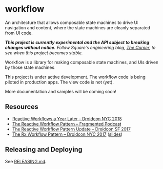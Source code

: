 # workflow

An architecture that allows composable state machines to drive UI navigation and content, where the state machines are cleanly separated from UI code.

_**This project is currently experimental and the API subject to breaking changes without notice.**
Follow Square's engineering blog, [The Corner](https://medium.com/square-corner-blog), to see when this project becomes stable._

Workflow is a library for making composable state machines, and UIs driven by those state machines.

This project is under active development. The workflow code is being piloted in production apps. The view code is not (yet).

More documentation and samples will be coming soon!

## Resources


* [Reactive Workflows a Year Later – Droidcon NYC 2018](https://www.youtube.com/watch?v=cw9ZF9-ilac)
* [The Reactive Workflow Pattern – Fragmented Podcast](https://www.youtube.com/watch?v=mUBXgYnT7w0)
* [The Reactive Workflow Pattern Update – Droidcon SF 2017](https://www.youtube.com/watch?v=mvBVkU2mCF4)
* [The Rx Workflow Pattern – Droidcon NYC 2017](https://www.youtube.com/watch?v=KjoMnsc2lPo) ([slides](https://speakerdeck.com/rjrjr/reactive-workflows))

## Releasing and Deploying

See [RELEASING.md](RELEASING.md).
